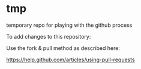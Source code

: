 tmp
===

temporary repo for playing with the github process

To add changes to this repository:

Use the fork & pull method as described here:

https://help.github.com/articles/using-pull-requests
